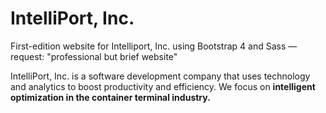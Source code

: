 # IntelliPort, Inc.

First-edition website for Intelliport, Inc. using Bootstrap 4 and Sass — request: "professional but brief website"

IntelliPort, Inc. is a software development company that uses technology and analytics to boost productivity and efficiency. We focus on **intelligent optimization in the container terminal industry.**
